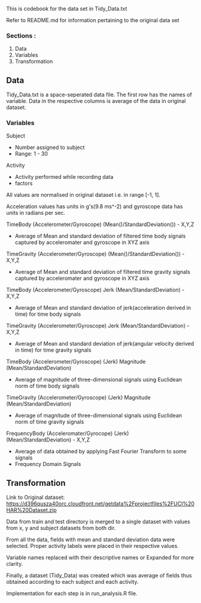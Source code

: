 This is codebook for the data set in Tidy_Data.txt

Refer to README.md for information pertaining to the original data set

### Sections :
1. Data
2. Variables
3. Transformation

## Data
Tidy_Data.txt is a space-seperated data file.
The first row has the names of variable.
Data in the respective columns is average of the data in original dataset.

### Variables
Subject 
- Number assigned to subject
- Range: 1 - 30

Activity
- Activity performed while recording data
- factors

All values are normalised in original dataset i.e. in range [-1, 1].

Acceleration values has units in g's(9.8 ms^-2) and gyroscope data has units in radians per sec.

TimeBody (Accelerometer/Gyroscope) (Mean()/StandardDeviation()) - X,Y,Z
- Average of Mean and standard deviation of filtered time body signals captured by acceleromater and gyroscope in XYZ axis

TimeGravity (Accelerometer/Gyroscope) (Mean()/StandardDeviation()) - X,Y,Z
- Average of Mean and standard deviation of filtered time gravity signals captured by acceleromater and gyroscope in XYZ axis

TimeBody (Accelerometer/Gyroscope) Jerk (Mean/StandardDeviation) - X,Y,Z
- Average of Mean and standard deviation of jerk(acceleration derived in time) for time body signals

TimeGravity (Accelerometer/Gyroscope) Jerk (Mean/StandardDeviation) - X,Y,Z
- Average of Mean and standard deviation of jerk(angular velocity derived in time) for time gravity signals

TimeBody (Accelerometer/Gyroscope) (Jerk) Magnitude (Mean/StandardDeviation)
- Average of magnitude of three-dimensional signals using Euclidean norm of time body signals

TimeGravity (Accelerometer/Gyroscope) (Jerk) Magnitude (Mean/StandardDeviation)
- Average of magnitude of three-dimensional signals using Euclidean norm of time gravity signals

FrequencyBody (Acceleromater/Gyrocope) (Jerk) (Mean/StandardDeviation) - X,Y,Z
- Average of data obtained by applying Fast Fourier Transform to some signals
- Frequency Domain Signals

## Transformation
Link to Original dataset: https://d396qusza40orc.cloudfront.net/getdata%2Fprojectfiles%2FUCI%20HAR%20Dataset.zip

Data from train and test directory is merged to a single dataset with values from x, y and subject datasets from both dir.

From all the data, fields with mean and standard deviation data were selected.
Proper activity labels were placed in their respective values.

Variable names replaced with their descriptive names or Expanded for more clarity.

Finally, a dataset (Tidy_Data) was created which was average of fields thus obtained according to each subject and each activity.

Implementation for each step is in run_analysis.R file.
